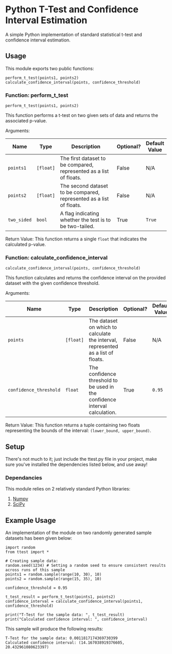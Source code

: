 # Python T-Test and Confidence Interval Estimation

A simple Python implementation of standard statistical t-test and confidence interval estimation.

## Usage

This module exports two public functions:

```
perform_t_test(points1, points2)
calculate_confidence_interval(points, confidence_threshold)
```

### Function: perform_t_test

```
perform_t_test(points1, points2)
```

This function performs a t-test on two given sets of data and returns the associated p-value.

Arguments:

| Name | Type | Description | Optional? | Default <br/> Value |
| ---- | ---- | ----------- | --------- | ------------------- |
| `points1` | `[float]` | The first dataset to be compared, represented as a list of floats. | False | N/A |
| `points2` | `[float]` | The second dataset to be compared, represented as a list of floats. | False | N/A |
| `two_sided` | `bool` | A flag indicating whether the test is to be two-tailed. | True | `True` |

Return Value: This function returns a single `float` that indicates the calculated p-value.

### Function: calculate_confidence_interval

```
calculate_confidence_interval(points, confidence_threshold)
```

This function calculates and returns the confidence interval on the provided dataset with the given confidence threshold.

Arguments:

| Name | Type | Description | Optional? | Default <br/> Value |
| ---- | ---- | ----------- | --------- | ------------------- |
| `points` | `[float]` | The dataset on which to calculate the interval, represented as a list of floats. | False | N/A |
| `confidence_threshold` | `float` | The confidence threshold to be used in the confidence interval calculation. | True | `0.95` |

Return Value: This function returns a tuple containing two floats representing the bounds of the interval: `(lower_bound, upper_bound)`.

## Setup

There's not much to it; just include the ttest.py file in your project, make sure you've installed the dependencies listed below, and use away!

### Dependancies

This module relies on 2 relatively standard Python libraries:

  1. [Numpy](numpy.org)
  2. [SciPy](www.scipy.org)
  
## Example Usage

An implementation of the module on two randomly generated sample datasets has been given below:

```
import random
from ttest import *

# Creating sample data:
random.seed(1234) # Setting a random seed to ensure consistent results across runs of this sample
points1 = random.sample(range(10, 30), 10)
points2 = random.sample(range(15, 35), 10)

confidence_threshold = 0.95

t_test_result = perform_t_test(points1, points2)
confidence_interval = calculate_confidence_interval(points1, confidence_threshold)

print("T-Test for the sample data: ", t_test_result)
print("Calculated confidence interval: ", confidence_interval)
```
This sample will produce the following results:

```
T-Test for the sample data: 0.0011817174369730399
Calculated confidence interval: (14.167038919376605, 20.432961080623397)
```
